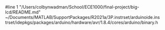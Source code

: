 #line 1 "/Users/colbynwadman/School/ECE1000/final-project/big-lcd/README.md"
~/Documents/MATLAB/SupportPackages/R2021a/3P.instrset/arduinoide.instrset/idepkgs/packages/arduino/hardware/avr/1.8.4/cores/arduino/binary.h